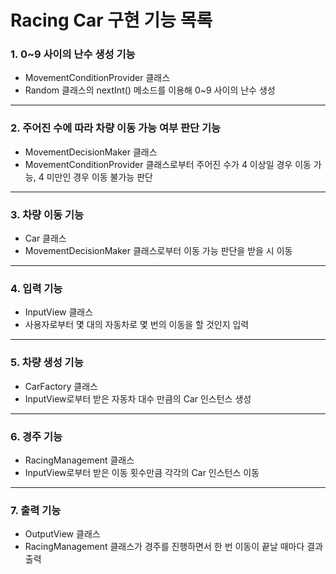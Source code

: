 # Racing Car 구현 기능 목록

### 1. 0~9 사이의 난수 생성 기능

- MovementConditionProvider 클래스
- Random 클래스의 nextInt() 메소드를 이용해 0~9 사이의 난수 생성

---

### 2. 주어진 수에 따라 차량 이동 가능 여부 판단 기능

- MovementDecisionMaker 클래스
- MovementConditionProvider 클래스로부터 주어진 수가 4 이상일 경우 이동 가능, 4 미만인 경우 이동 불가능 판단

---

### 3. 차량 이동 기능

- Car 클래스
- MovementDecisionMaker 클래스로부터 이동 가능 판단을 받을 시 이동

---

### 4. 입력 기능

- InputView 클래스
- 사용자로부터 몇 대의 자동차로 몇 번의 이동을 할 것인지 입력

---

### 5. 차량 생성 기능

- CarFactory 클래스
- InputView로부터 받은 자동차 대수 만큼의 Car 인스턴스 생성

---

### 6. 경주 기능

- RacingManagement 클래스
- InputView로부터 받은 이동 횟수만큼 각각의 Car 인스턴스 이동

---

### 7. 출력 기능

- OutputView 클래스
- RacingManagement 클래스가 경주를 진행하면서 한 번 이동이 끝날 때마다 결과 출력